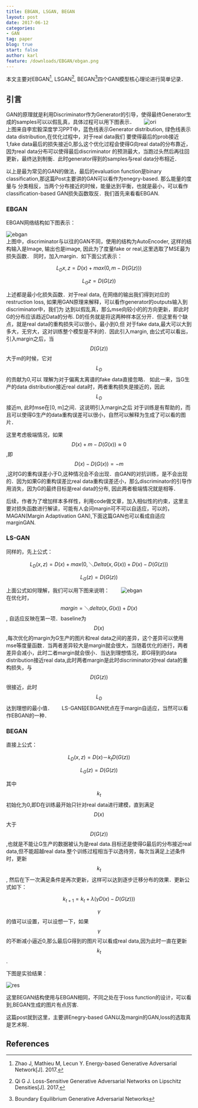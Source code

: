 ```yaml
---
title: EBGAN, LSGAN, BEGAN
layout: post
date: 2017-06-12
categories: 
- GAN
tag: paper
blog: true
start: false
author: karl
feature: /downloads/EBGAN/ebgan.png
---
```


本文主要对EBGAN[^1], LSGAN[^2], BEGAN[^3]四个GAN模型核心理论进行简单记录．  

## 引言　　
GAN的原理就是利用Discriminator作为Generator的引导，使得最终Generator生成的samples可以以假乱真，具体过程可以用下图表示．　　
![ori](/downloads/EBGAN/ori.png)  
上图来自李宏毅深度学习PPT中，蓝色线表示Generator distribution, 绿色线表示data distribution,在优化过程中，对于real data我们
要使得最后的prob接近1,fake data最后的损失接近0,那么这个优化过程会使得G向real data的分布靠近，因为real data分布可以使得最后discriminator
的预测最大，当跑过头然后再往回更新，最终达到制衡．此时generator得到的samples与real data分布相近．　　

以上是最为常见的GAN的做法，最后的evaluation function是binary classification,那这篇Post主要讲的GAN可以看作为enegry-based. 那么能量的度量与
分类相反，当两个分布接近的时候，能量达到平衡，也就是最小，可以看作classification-based GAN损失函数取反．我们首先来看看EBGAN.  

### EBGAN    
EBGAN网络结构如下图表示：　　

![ebgan](/downloads/EBGAN/1.jpg)  
上图中，discriminator与以往的GAN不同，使用的结构为AutoEncoder, 这样的结构输入是Image, 输出也是image, 因此为了度量fake or real,这里选取了MSE最为损失函数．
同时，加入margin．如下面公式表示：　　

$$
\begin{equation}
L_D{x, z} = D(x) + max(0, m-D(G(z))) 
\end{equation}
$$  

$$
\begin{equation}
L_G{z} = D(G(z))
\end{equation}
$$  

上述都是最小化损失函数．对于real data, 在网络的输出我们得到对应的restruction loss, 如果用GAN原理来解释，可以看作generator的outputs输入到discriminator中，我们为
达到以假乱真，那么mse向较小的的方向更新，即此时G的分布应该趋近Data的分布. D的任务就是将这两种样本区分开．但这里有个缺点，就是real data的重构损失可以很小，最小到0,但
对于fake data,最大可以大到多大，无穷大，这对训练整个模型是不利的．因此引入margin, 由公式可以看出，引入margin之后，当$$D(G(z))$$大于m的时候，它对$$L_D$$的贡献为0,可以
理解为对于偏离太离谱的fake data直接忽略． 如此一来，当G生产的data distribution接近real data时，两者重构损失是接近的，因此$$L_D$$接近m, 此时mse在[0, m]之间．这说明引入margin之后
对于训练是有帮助的，而且可以使得G生产的data重构误差可以很小，自然可以解释为生成了可以看的图片．　　

这里考虑极端情况，如果$$D(x) + m - D(G(x))\approx0$$,即$$D(x) - D(G(x)) = -m$$,这时G的重构误差小于D,这种情况会不会出现．由GAN的对抗训练，是不会出现的．因为如果G的重构误差比real data重构误差还小，那么discriminator的引导作用消失，因为G的最终目标是real data的分布, 因此两者极端情况就是相等．　　

后续，作者为了增加样本多样性，利用code做文章，加入相似性的约束，这里主要对损失函数进行解读，可能有人会问margin可不可以自适应，可以的，MAGAN(Margin Adaptivation GAN),下面这篇GAN也可以看成自适应marginGAN.

### LS-GAN  
同样的，先上公式：　　

$$
\begin{equation}
L_D(x, z) = D(x) + max(0, ＼Delta(x, G(x)) + D(x) -D(G(z))) 
\end{equation}
$$  

$$
\begin{equation}
L_G(z) = D(G(z))
\end{equation}
$$ 

上面公式如何理解，我们可以用下图来说明：　　
![ebgan](/downloads/EBGAN/lsgan.png)  
在优化时，$$margin = ＼delta(x, G(x)) + D(x)$$, 自适应反映在第一项．baseline为$$D(x)$$,每次优化的margin为G生产的图片和real data之间的差异，这个差异可以使用mse等度量函数．当两者差异较大是margin就会很大，当随着优化的进行，两者差异会减小，此时二者margin就会很小．当达到理想情况，即G得到的data distribution接近real data,此时两者margin是此时discriminator对real data的重构损失，与$$D(G(z))$$很接近，此时$$L_D$$达到理想的最小值．　　
LS-GAN较EBGAN优点在于margin自适应，当然可以看作EBGAN的一种．　　

### BEGAN  

直接上公式：　　

$$
\begin{equation}
L_D(x, z) = D(x) －k_{t}D(G(z))
\end{equation}
$$  


$$
\begin{equation}
L_G(z) = D(G(z))
\end{equation}
$$   

其中$$k_t$$初始化为0,即D在训练最开始只针对real data进行建模，直到满足$$D(x)$$大于$$D(G(z))$$,也就是不能让G生产的数据被认为是real data.目标还是使得G最后的分布接近real data,但不能超越real data.整个训练过程相当于以逸待劳，每次当满足上述条件时，更新$$k_t$$, 然后在下一次满足条件是再次更新，这样可以达到逐步迁移分布的效果．更新公式如下：　　

$$
\begin{equation}
k_{t+1} = k_t + \lambda(\gamma D(x) - D(G(z)))
\end{equation}
$$  

$$\gamma$$的值可以设置，可以设想一下，如果$$\gamma$$的不断减小逼近0,那么最后G得到的图片可以看成real data,因为此时一直在更新$$k_t$$.


下图是实验结果：　　

![res](/downloads/EBGAN/res.png)  

这里BEGAN结构使用与EBGAN相同，不同之处在于loss function的设计，可以看到,BEGAN生成的图片有点厉害.  

这篇post就到这里，主要讲Enegry-based GAN以及margin的GAN,loss的选取真是艺术啊．






## References  

[^1]: Zhao J, Mathieu M, Lecun Y. Energy-based Generative Adversarial Network[J]. 2017.  
[^2]: Qi G J. Loss-Sensitive Generative Adversarial Networks on Lipschitz Densities[J]. 2017.  
[^3]: Boundary Equilibrium Generative Adversarial Networks  


